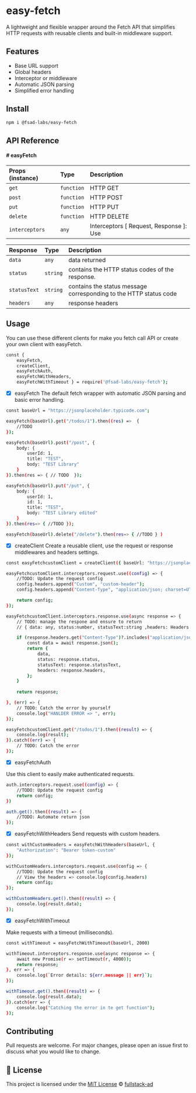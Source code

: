# easy-fetch

A lightweight and flexible wrapper around the Fetch API that simplifies HTTP requests with reusable clients and built-in middleware support.

## Features

- Base URL support
- Global headers
- Interceptor or middleware
- Automatic JSON parsing
- Simplified error handling

## Install

```bash
npm i @fsad-labs/easy-fetch
```

## API Reference

#### # easyFetch

| Props (instance) | Type     | Description                |
| :-------- | :------- | :------------------------- |
|`get`|`function`| HTTP GET
|`post`|`function`| HTTP POST
|`put`|`function`| HTTP PUT
|`delete`|`function`| HTTP DELETE
|`interceptors`|`any`| Interceptors [ Request, Response ]: Use

| Response | Type     | Description                |
| :-------- | :------- | :------------------------- |
|`data`|`any`| data returned
|`status`|`string`| contains the HTTP status codes of the response.
|`statusText`|`string`| contains the status message corresponding to the HTTP status code
|`headers`|`any`| response headers


## Usage

You can use these different clients for make you fetch call API or create your own client with easyFetch.  

```bash
const { 
    easyFetch,
    createClient,
    easyFetchAuth,
    easyFetchWithHeaders,
    easyFetchWithTimeout } = require('@fsad-labs/easy-fetch');

```

- [x] easyFetch
The default fetch wrapper with automatic JSON parsing and basic error handling.


```bash
const baseUrl = "https://jsonplaceholder.typicode.com";

easyFetch(baseUrl).get("/todos/1").then((res) =>  {
    //TODO 
});

easyFetch(baseUrl).post("/post", {
    body: {
        userId: 1,
        title: "TEST",
        body: "TEST Library"
    }
}).then(res => { // TODO  });

easyFetch(baseUrl).put("/put", {
    body: {
        userId: 1,
        id: 1,
        title: "TEST",
        body: "TEST Library edited"
    }
}).then(res=> { //TODO });

easyFetch(baseUrl).delete("/delete").then(res=> { //TODO } )

```

- [x] createClient
Create a reusable client, use the request or response middlewares and headers settings.

```bash
const easyFetchcustomClient = createClient({ baseUrl: "https://jsonplaceholder.typicode.com" });

easyFetchcustomClient.interceptors.request.use((config) => {
    //TODO: Update the request config
    config.headers.append("Custom", "custom-header");
    config.headers.append("Content-Type", "application/json; charset=UTF-8");

    return config;
});

easyFetchcustomClient.interceptors.response.use(async response => {
    // TODO: manage the respone and ensure to return
    // { data: any, status:number, statusText:string ,headers: Headers  }

    if (response.headers.get("Content-Type")?.includes("application/json")) {
        const data = await response.json();
        return {
            data,
            status: response.status,
            statusText: response.statusText,
            headers: response.headers,
        };
    }
    
    return response;

}, (err) => {
    // TODO: Catch the error by yourself 
    console.log("HANLDER ERROR => ", err);
});

easyFetchcustomClient.get("/todos/1").then((result) => {
    console.log(result);
}).catch((err) => {
    // TODO: Catch the error
});

```
- [x] easyFetchAuth

Use this client to easily make authenticated requests.

```bash
auth.interceptors.request.use((config) => {
    //TODO: Update the request config
    return config;
})

auth.get().then((result) => {
    //TODO: Automate return json
});

```

- [x] easyFetchWithHeaders
Send requests with custom headers.

```bash
const withCustomHeaders = easyFetchWithHeaders(baseUrl, {
    "Authorization": "Bearer token-custom"
});

withCustomHeaders.interceptors.request.use(config => {
    //TODO: Update the request config
    // View the headers => console.log(config.headers)
    return config;
});

withCustomHeaders.get().then((result) => {
    console.log(result.data);
});

```

- [x] easyFetchWithTimeout

Make requests with a timeout (milliseconds).

```bash
const withTimeout = easyFetchWithTimeout(baseUrl, 2000)

withTimeout.interceptors.response.use(async response => {
    await new Promise(r => setTimeout(r, 4000));
    return response;
}, err => {
    console.log(`Error details: ${err.message || err}`);
});

withTimeout.get().then((result) => {
    console.log(result.data);
}).catch(err => {
    console.log("Catching the error in te get function");
});
```

## Contributing

Pull requests are welcome. For major changes, please open an issue first to discuss what you would like to change.

## 📄 License
This project is licensed under the [MIT License](LICENSE) © [fullstack-ad](https://github.com/fullstack-ad)





